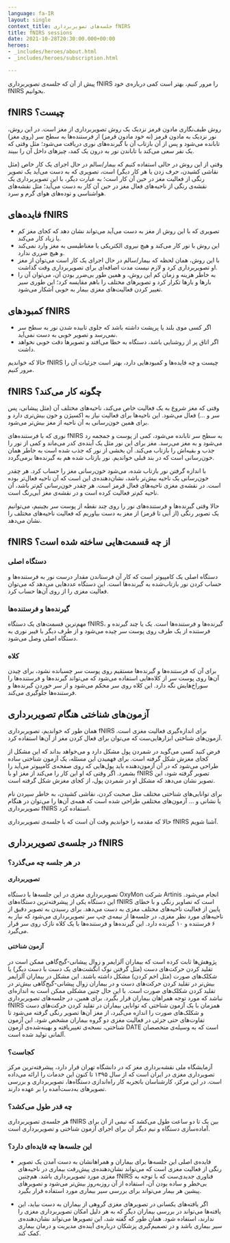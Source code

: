```yaml
---
language: fa-IR
layout: single
context_title: جلسه‌های تصویربرداری fNIRS
title: fNIRS sessions
date: 2021-10-28T20:30:00.000+00:00
heroes:
- _includes/heroes/about.html
- _includes/heroes/subscription.html

---
```

پیش از آن که جلسه‌ی تصویربرداری fNIRS را مرور کنیم، بهتر است کمی درباره‌ی خود fNIRS بخوانیم.

## fNIRS چیست؟

روش طیف‌نگاری مادون قرمز نزدیک یک روش تصویربرداری از مغز است. در این روش، نور نزدیک به مادون قرمز (نه خود مادون قرمز) از فرستنده‌ها به سطح سر (روی مغز) تابانده می‌شود و پس از آن بازتاب آن با گیرنده‌های نوری دریافت می‌شود؛ مثل وقتی که یک نفر سعی می‌کند با تاباندن نور به درون یک کمد، چیزهای داخل آن را ببیند.

وقتی از این روش در حالی استفاده کنیم که بیمار/سالم در حال اجرای یک کار خاص (مثل نقاشی کشیدن، حرف زدن یا هر کار دیگر) است، تصویری که به دست می‌آید یک تصویر رنگی از فعالیت مغز در حین آن کار است؛ به عبارت دیگر، با این تصویربرداری یک نقشه‌ی رنگی از ناحیه‌های فعال مغز در حین آن کار به دست می‌آید؛ مثل نقشه‌های هواشناسی و توده‌های هوای گرم و سرد.

## فایده‌های fNIRS

* تصویری که با این روش از مغز به دست می‌آید می‌تواند نشان دهد که کجای مغز کم یا زیاد کار می‌کند.
* این روش با نور کار می‌کند و هیچ نیروی الکتریکی یا مغناطیسی به مغز وارد نمی‌کند و هیچ ضرری ندارد.
* با این روش، همان لحظه که بیمار/سالم در حال اجرای یک کار است می‌توان از مغز او تصویربرداری کرد و لازم نیست  مدت اضافه‌ای برای تصویربرداری وقت گذاشت.
* به خاطر هزینه و زمان کم این روش، و همین طور بی‌ضرر بودن آن، می‌توان آن را بارها و بارها تکرار کرد و تصویرهای مختلف را باهم مقایسه کرد؛ این طوری سیر تغییر کردن فعالیت‌های مغزی بیمار به خوبی آشکار می‌شود.

## کمبودهای fNIRS

* اگر کسی موی بلند یا پرپشت داشته باشد که جلوی تابیده شدن نور به سطح سر نمی‌رسد و تصویر خوبی به دست نمی‌آید.
* اگر اتاق پر از روشنایی باشد، دستگاه به خطا می‌افتد و تصویرها دقت خوبی نخواهد داشت.

حالا که خواندیم fNIRS چیست و چه فایده‌ها و کمبود‌هایی دارد، بهتر است جزئیات آن را مرور کنیم.

## fNIRS چگونه کار می‌کند؟

وقتی که مغز شروع به یک فعالیت خاص می‌کند، ناحیه‌های مختلف آن (مثل پیشانی، پس سر و ...) فعال می‌شود. این ناحیه‌ها برای فعالیت نیاز به اکسیژن و خون بیش‌تری دارد و برای همین خون‌رسانی به آن ناحیه از مغز بیش‌تر می‌شود.

نوری که با فرستنده‌های fNIRS به سطح سر تابانده می‌شود، کمی از پوست و جمجمه رد می‌شود و به مغز می‌رسد. مغز برای این نور مثل یک آینده‌ی کدر می‌ماند و کمی از نور را جذب و بقیه‌اش را بازتاب می‌کند. آن بخشی از نور که جذب شده است به خاطر همان خون‌رسانی است که در بند قبلی خواندیم. نور بازتاب شده هم به گیرنده‌ها برمی‌گردد.

با اندازه گرفتن نور بازتاب شده، می‌شود خون‌رسانی مغز را حساب کرد. هر چقدر خون‌رسانی یک ناحیه بیش‌تر باشد، نشان‌دهنده‌ی این است که آن ناحیه فعال‌تر بوده است. در نقشه‌ی مغزی ناحیه‌های فعال قرمز است. هر چقدر خون‌رسانی کم‌تر باشد، آن ناحیه کم‌تر فعالیت کرده است و در نقشه‌ی مغز آبی‌رنگ است.

حالا وقتی گیرنده‌ها و فرستنده‌های نور را روی چند نقطه از پوست سر بچینیم، می‌توانیم یک تصویر رنگی (از آبی تا قرمز) از مغز به دست بیاوریم که فعالیت ناحیه‌های مختلف را نشان می‌دهد.

## fNIRS از چه قسمت‌هایی ساخته شده است؟

### دستگاه اصلی

دستگاه اصلی یک کامپیوتر است که کار آن فرستاندن مقدار درست نور به فرستنده‌ها و حساب کردن نور بازتاب‌شده به گیرنده‌ها است. این دستگاه عددهایی می‌دهد که می‌توان فعالیت مغزی را از روی آن‌ها حساب کرد.

### گیرنده‌ها و فرستنده‌ها

مهم‌ترین قسمت‌های یک دستگاه fNIRS، گیرنده‌ها و فرستنده‌ها است. یک یا چند گیرنده و فرستنده از یک طرف روی پوست سر چیده می‌شود و از طرف دیگر با فیبر نوری به دستگاه اصلی وصل می‌شود.

### کلاه

برای آن که فرستنده‌ها و گیرنده‌ها مستقیم روی پوست سر چسبانده نشود، برای چیدن آن‌ها روی پوست سر از کلاه‌هایی استفاده می‌شود که می‌تواند گیرنده‌ها و فرستنده‌ها را سوراخ‌هایش نگه دارد. این کلاه روی سر محکم می‌شود و از سر خوردن گیرنده‌ها و فرستنده‌ها جلوگیری می‌کند.

## آزمون‌های شناختی هنگام تصویربرداری

همان طور که خواندیم، تصویربرداری fNIRS برای اندازه‌گیری فعالیت مغزی است. آزمون‌های شناختی ابزارهایی‌ست که می‌توان برای فعال کردن مغز از آن‌ها استفاده کرد.

فرض کنید کسی می‌گوید در شمردن پول مشکل دارد و می‌خواهد بداند که این مشکل از کجای مغزش شکل گرفته است. برای فهمیدن این مسئله، یک آزمون شناختی ساده طراحی می‌شود که در‌ آن آزمون‌دهنده باید پول‌هایی که روی صفحه‌ی کامپیوتر می‌آید را بشمرد. اگر وقتی که او این کار را می‌کند از مغز او با fNIRS تصویر گرفته شود، این تصویر نشان می‌دهد که مشکل او در شمردن پول، از کجای مغزش شکل گرفته است.

برای توانایی‌های شناختی مختلف مثل صحبت کردن، نقاشی کشیدن، به خاطر سپردن نام یا نشانی و ... آزمون‌های مختلفی طراحی شده است که همه‌ی آن‌ها را می‌توان در هنگام تصویربرداری fNIRS استفاده کرد.


حالا که مقدمه را خواندیم وقت آن است که با جلسه‌ی تصویربرداری fNIRS آشنا شویم.

## در جلسه‌ی تصویربرداری fNIRS
### در هر جلسه چه می‌گذرد؟
#### تصویربرداری

تصویربرداری مغزی در این جلسه‌ها با دستگاه OxyMon شرکت Artinis انجام می‌شود. این دستگاه یکی از پیشرفته‌ترین دستگاه‌های fNIRS است که تصاویر رنگی و با خطای پایین از فعالیت ناحیه‌های مختلف مغزی به دست می‌دهد.
برای رسیدن به تصویر دقیق از ناحیه‌های مورد نظر مغزی، در جلسه‌ها از نیمه‌ی چپ سر تصویربرداری می‌شود که نیاز به ۶ فرستنده و ۱۰ گیرنده دارد. این گیرنده‌ها و فرستنده‌ها با یک کلاه نازک روی سر قرار می‌گیرد.

#### آزمون شناختی

پژوهش‌ها ثابت کرده است که بیماران آلزایمر و زوال پیشانی-گیج‌گاهی ممکن است در تقلید کردن حرکت‌های دست (مثل گرفتن نوک انگشت‌های یک دست با دست دیگر) یا شکلک‌های صورت (مثل اخم کردن) مشکل داشته باشند. این مشکل در بیماران آلزایمر بیش‌تر در تقلید کردن حرکت‌های دست و در بیماران زوال پیشانی-گیج‌گاهی بیش‌تر در تقلید کردن شکلک‌های صورت است. با این حال چنین مشکلی ممکن است به اندازه‌ای نباشد که مورد توجه همراهان بیماران قرار بگیرد. برای همین، در جلسه‌های تصویربرداری fNIRS همزمان با یک آزمون شناختی که توانایی بیماران در تقلید کردن حرکت‌های دست و شکلک‌های صورت را اندازه می‌گیرد، از مغز آن‌ها تصویر رنگی گرفته می‌شود تا تفاوت‌های حتی جزئی در فعالیت مغزی دو گروه بیماران مشخص شود.
این آزمون شناختی، نسخه‌ی تغییریافته و بهینه‌شده‌ی آزمون DATE است که به وسیله‌ی متخصصان آلمانی تولید شده است.

### <i class="bi bi-geo-alt-fill"></i> کجاست؟

آزمایشگاه ملی نقشه‌برداری مغز که در دانشگاه تهران قرار دارد، پیشرفته‌ترین مرکز تصویرداری مغزی در ایران است که از سال ۱۳۹۵ تا کنون این خدمات را ارائه می‌داده است. در این مرکز، کارشناسان باتجربه کار راه‌اندازی دستگاه‌ها، تصویربرداری و بررسی تصویرهای به‌دست‌آمده را بر عهده دارند.

### چه قدر طول می‌کشد؟

هر جلسه‌ی تصویربرداری fNIRS بین یک تا دو ساعت طول می‌کشد که نیمی از آن برای آماده‌سازی دستگاه و نیم دیگر آن برای اجرای آزمون شناختی و تصویربرداری است.

### این جلسه‌ها چه فایده‌ای دارد؟

- فایده‌ی اصلی این جلسه‌ها برای بیماران و همراهانشان به دست آمدن یک تصویر رنگی از فعالیت مغزی است که می‌تواند نشان‌دهنده‌ی پیش‌رفت بیماری در ناحیه‌های مغزی مورد تصویربرداری باشد. هم‌چنین fNIRS فناوری جدیدی‌ست که با توجه به بی‌خطر و ساده بودن آن، استفاده از آن روزبه‌روز بیش‌تر می‌شود و تصویرهای پیشین هر بیمار می‌تواند برای بررسی سیر بیماری مورد استفاده قرار بگیرد.

- اگر یافته‌های یکسانی در تصویرهای مغزی گروهی از بیماران به دست بیاید، این یافته‌ها می‌تواند در بررسی بیماران دیگر که به هر دلیل امکان تصویربرداری مغزی را ندارند، استفاده شود. همان طور که گفته شد، این تصویرها می‌تواند نشان‌دهنده‌ی سیر بیماری باشد و در تصمیم‌گیری پزشکان درباره‌ی آینده‌ی مدیریت و درمان بیماری کمک کند.